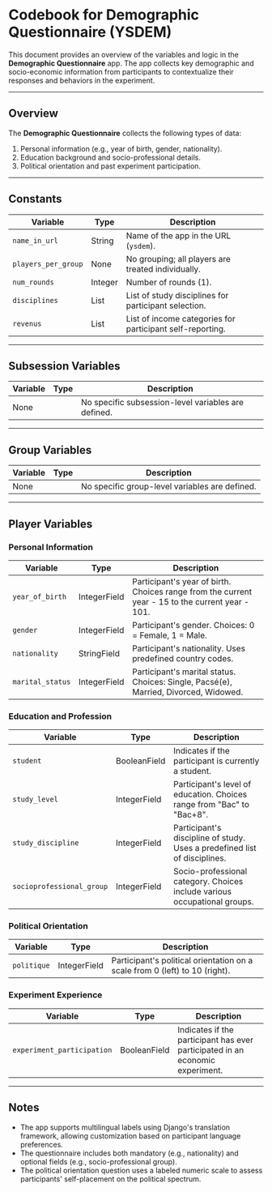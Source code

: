 # Codebook for Demographic Questionnaire (YSDEM)

This document provides an overview of the variables and logic in the **Demographic Questionnaire** app. The app collects key demographic and socio-economic information from participants to contextualize their responses and behaviors in the experiment.

---

## Overview

The **Demographic Questionnaire** collects the following types of data:
1. Personal information (e.g., year of birth, gender, nationality).
2. Education background and socio-professional details.
3. Political orientation and past experiment participation.

---

## Constants

| **Variable**     | **Type** | **Description**                                                                 |
|-------------------|----------|---------------------------------------------------------------------------------|
| `name_in_url`    | String   | Name of the app in the URL (`ysdem`).                                           |
| `players_per_group` | None     | No grouping; all players are treated individually.                             |
| `num_rounds`     | Integer  | Number of rounds (1).                                                           |
| `disciplines`    | List     | List of study disciplines for participant selection.                            |
| `revenus`        | List     | List of income categories for participant self-reporting.                       |

---

## Subsession Variables

| **Variable**  | **Type** | **Description**                                                                 |
|---------------|----------|---------------------------------------------------------------------------------|
| None          |          | No specific subsession-level variables are defined.                            |

---

## Group Variables

| **Variable**  | **Type** | **Description**                                                                 |
|---------------|----------|---------------------------------------------------------------------------------|
| None          |          | No specific group-level variables are defined.                                 |

---

## Player Variables

### Personal Information

| **Variable**      | **Type**       | **Description**                                                                 |
|--------------------|----------------|---------------------------------------------------------------------------------|
| `year_of_birth`   | IntegerField   | Participant's year of birth. Choices range from the current year - 15 to the current year - 101. |
| `gender`          | IntegerField   | Participant's gender. Choices: 0 = Female, 1 = Male.                           |
| `nationality`     | StringField    | Participant's nationality. Uses predefined country codes.                      |
| `marital_status`  | IntegerField   | Participant's marital status. Choices: Single, Pacsé(e), Married, Divorced, Widowed. |

### Education and Profession

| **Variable**             | **Type**       | **Description**                                                                 |
|---------------------------|----------------|---------------------------------------------------------------------------------|
| `student`               | BooleanField   | Indicates if the participant is currently a student.                           |
| `study_level`           | IntegerField   | Participant's level of education. Choices range from "Bac" to "Bac+8".         |
| `study_discipline`      | IntegerField   | Participant's discipline of study. Uses a predefined list of disciplines.       |
| `socioprofessional_group` | IntegerField   | Socio-professional category. Choices include various occupational groups.       |

### Political Orientation

| **Variable**      | **Type**       | **Description**                                                                 |
|--------------------|----------------|---------------------------------------------------------------------------------|
| `politique`       | IntegerField   | Participant's political orientation on a scale from 0 (left) to 10 (right).     |

### Experiment Experience

| **Variable**                  | **Type**       | **Description**                                                                 |
|--------------------------------|----------------|---------------------------------------------------------------------------------|
| `experiment_participation`    | BooleanField   | Indicates if the participant has ever participated in an economic experiment.  |

---

## Notes

- The app supports multilingual labels using Django's translation framework, allowing customization based on participant language preferences.
- The questionnaire includes both mandatory (e.g., nationality) and optional fields (e.g., socio-professional group).
- The political orientation question uses a labeled numeric scale to assess participants' self-placement on the political spectrum.
